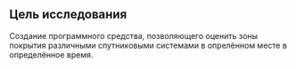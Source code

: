 ## Цель исследования
Создание программного средства, позволяющего оценить зоны покрытия различными спутниковыми системами в опрелённом месте в определённое время.